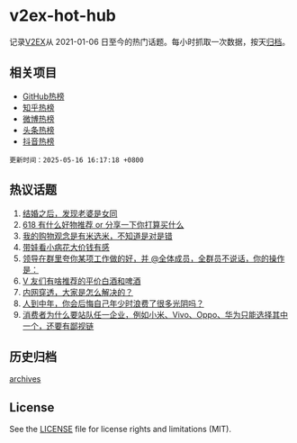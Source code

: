 # v2ex-hot-hub

 记录[V2EX](https://www.v2ex.com/)从 2021-01-06 日至今的热门话题。每小时抓取一次数据，按天[归档](archives)。
 
 ## 相关项目

- [GitHub热榜](https://github.com/lonnyzhang423/github-hot-hub)
- [知乎热榜](https://github.com/lonnyzhang423/zhihu-hot-hub)
- [微博热榜](https://github.com/lonnyzhang423/weibo-hot-hub)
- [头条热榜](https://github.com/lonnyzhang423/toutiao-hot-hub)
- [抖音热榜](https://github.com/lonnyzhang423/douyin-hot-hub)


 `更新时间：2025-05-16 16:17:18 +0800`

## 热议话题

1. [结婚之后，发现老婆是女同](https://www.v2ex.com/t/1132118)
1. [618 有什么好物推荐 or 分享一下你打算买什么](https://www.v2ex.com/t/1132105)
1. [我的购物观念是有米选米，不知道是对是错](https://www.v2ex.com/t/1132048)
1. [带娃看小病花大价钱有感](https://www.v2ex.com/t/1132030)
1. [领导在群里夸你某项工作做的好，并 @全体成员，全群员不说话，你的操作是：](https://www.v2ex.com/t/1132034)
1. [V 友们有啥推荐的平价白酒和啤酒](https://www.v2ex.com/t/1132001)
1. [内网穿透，大家是怎么解决的？](https://www.v2ex.com/t/1132087)
1. [人到中年，你会后悔自己年少时浪费了很多光阴吗？](https://www.v2ex.com/t/1132081)
1. [消费者为什么要站队任一企业，例如小米、Vivo、Oppo、华为只能选择其中一个，还要有鄙视链](https://www.v2ex.com/t/1132172)

## 历史归档

[archives](archives)

## License

See the [LICENSE](LICENSE) file for license rights and limitations (MIT).
